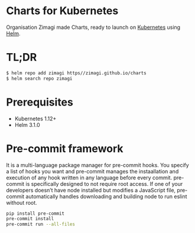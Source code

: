 # Charts for Kubernetes

Organisation Zimagi made Charts, ready to launch on [Kubernetes](https://kubernetes.io/) using [Helm](https://helm.sh/).

# TL;DR

```bash
$ helm repo add zimagi https//zimagi.github.io/charts
$ helm search repo zimagi
```

# Prerequisites
- Kubernetes 1.12+
- Helm 3.1.0

# Pre-commit framework

It is a multi-language package manager for pre-commit hooks. You specify a list of hooks you want and pre-commit manages the instaallation and execution of any hook written in any language before every commit. pre-commit is specifically designed to not require root access. If one of your developers doesn’t have node installed but modifies a JavaScript file, pre-commit automatically handles downloading and building node to run eslint without root.

```bash
pip install pre-commit
pre-commit install
pre-commit run --all-files
```

